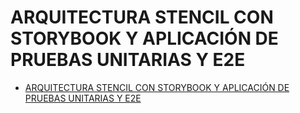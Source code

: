 # ARQUITECTURA STENCIL CON STORYBOOK Y APLICACIÓN DE PRUEBAS UNITARIAS Y E2E

- [ARQUITECTURA STENCIL CON STORYBOOK Y APLICACIÓN DE PRUEBAS UNITARIAS Y E2E](#arquitectura-stencil-con-storybook-y-aplicación-de-pruebas-unitarias-y-e2e)
